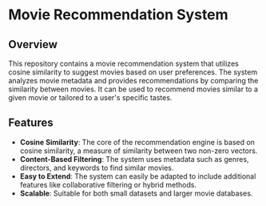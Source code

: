 # Movie Recommendation System

## Overview

This repository contains a movie recommendation system that utilizes cosine similarity to suggest movies based on user preferences. The system analyzes movie metadata and provides recommendations by comparing the similarity between movies. It can be used to recommend movies similar to a given movie or tailored to a user's specific tastes.

## Features

- **Cosine Similarity**: The core of the recommendation engine is based on cosine similarity, a measure of similarity between two non-zero vectors.
- **Content-Based Filtering**: The system uses metadata such as genres, directors, and keywords to find similar movies.
- **Easy to Extend**: The system can easily be adapted to include additional features like collaborative filtering or hybrid methods.
- **Scalable**: Suitable for both small datasets and larger movie databases.


